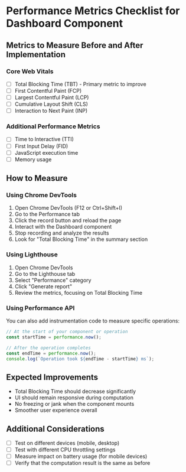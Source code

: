 # Performance Metrics Checklist for Dashboard Component

## Metrics to Measure Before and After Implementation

### Core Web Vitals
- [ ] Total Blocking Time (TBT) - Primary metric to improve
- [ ] First Contentful Paint (FCP)
- [ ] Largest Contentful Paint (LCP)
- [ ] Cumulative Layout Shift (CLS)
- [ ] Interaction to Next Paint (INP)

### Additional Performance Metrics
- [ ] Time to Interactive (TTI)
- [ ] First Input Delay (FID)
- [ ] JavaScript execution time
- [ ] Memory usage

## How to Measure

### Using Chrome DevTools
1. Open Chrome DevTools (F12 or Ctrl+Shift+I)
2. Go to the Performance tab
3. Click the record button and reload the page
4. Interact with the Dashboard component
5. Stop recording and analyze the results
6. Look for "Total Blocking Time" in the summary section

### Using Lighthouse
1. Open Chrome DevTools
2. Go to the Lighthouse tab
3. Select "Performance" category
4. Click "Generate report"
5. Review the metrics, focusing on Total Blocking Time

### Using Performance API
You can also add instrumentation code to measure specific operations:

```javascript
// At the start of your component or operation
const startTime = performance.now();

// After the operation completes
const endTime = performance.now();
console.log(`Operation took ${endTime - startTime} ms`);
```

## Expected Improvements
- Total Blocking Time should decrease significantly
- UI should remain responsive during computation
- No freezing or jank when the component mounts
- Smoother user experience overall

## Additional Considerations
- [ ] Test on different devices (mobile, desktop)
- [ ] Test with different CPU throttling settings
- [ ] Measure impact on battery usage (for mobile devices)
- [ ] Verify that the computation result is the same as before